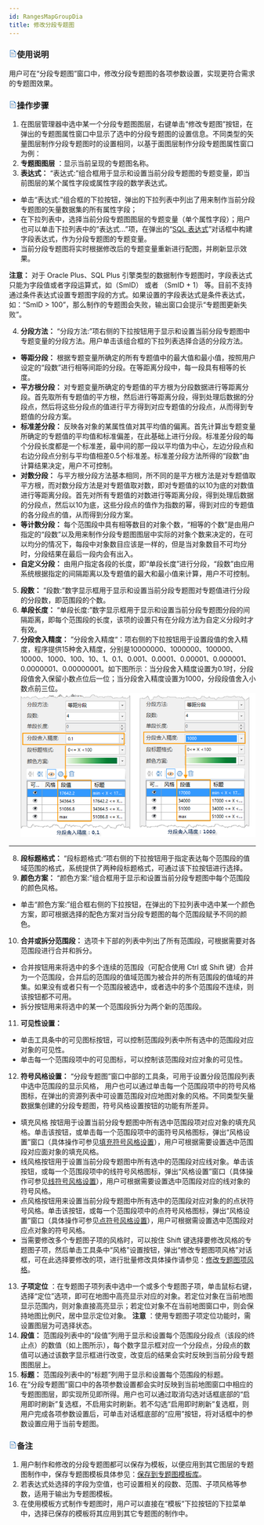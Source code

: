 ```yaml
---
id: RangesMapGroupDia
title: 修改分段专题图
---
```

### ![](../../img/read.gif)使用说明

用户可在“分段专题图”窗口中，修改分段专题图的各项参数设置，实现更符合需求的专题图效果。

### ![](../../img/read.gif)操作步骤

  1. 在图层管理器中选中某一个分段专题图图层，右键单击“修改专题图”按钮，在弹出的专题图属性窗口中显示了选中的分段专题图的设置信息。不同类型的矢量图层制作分段专题图时的设置相同，以基于面图层制作分段专题图属性窗口为例：
  2. **专题图图层** ：显示当前呈现的专题图名称。
  3. **表达式：** “表达式:”组合框用于显示和设置当前分段专题图的专题变量，即当前图层的某个属性字段或属性字段的数学表达式。
  * 单击“表达式:”组合框的下拉按钮，弹出的下拉列表中列出了用来制作当前分段专题图的矢量数据集的所有属性字段；
  * 在下拉列表中，选择当前分段专题图图层的专题变量（单个属性字段）；用户也可以单击下拉列表中的“表达式...”项，在弹出的“[SQL 表达式](../../Query/SQLQueryDia)”对话框中构建字段表达式，作为分段专题图的专题变量。
  * 当前分段专题图将实时根据修改后的专题变量重新进行配图，并刷新显示效果。

**注意：** 对于 Oracle Plus、SQL Plus 引擎类型的数据制作专题图时，字段表达式只能为字段值或者字段运算式，如（SmID） 或者
（SmID + 1） 等。目前不支持通过条件表达式设置专题图字段的方式。如果设置的字段表达式是条件表达式，如：“SmID >
100”，那么制作的专题图会失败，输出窗口会提示“专题图更新失败”。

  4. **分段方法：** “分段方法:”项右侧的下拉按钮用于显示和设置当前分段专题图中专题变量的分段方法。用户单击该组合框的下拉列表选择合适的分段方法。
  * **等距分段：** 根据专题变量所确定的所有专题值中的最大值和最小值，按照用户设定的“段数”进行相等间距的分段。在等距离分段中，每一段具有相等的长度。
  * **平方根分段：** 对专题变量所确定的专题值的平方根为分段数据进行等距离分段。首先取所有专题值的平方根，然后进行等距离分段，得到处理后数据的分段点，然后将这些分段点的值进行平方得到对应专题值的分段点，从而得到专题值的分段方案。
  * **标准差分段：** 反映各对象的某属性值对其平均值的偏离。首先计算出专题变量所确定的专题值的平均值和标准偏差，在此基础上进行分段。标准差分段的每个分段长度都是一个标准差，最中间的那一段以平均值为中心，左边分段点和右边分段点分别与平均值相差0.5个标准差。标准差分段方法所得的“段数”由计算结果决定，用户不可控制。
  * **对数分段：** 与平方根分段方法基本相同，所不同的是平方根方法是对专题值取平方根，而对数分段方法是对专题值取对数，即对专题值的以10为底的对数值进行等距离分段。首先对所有专题值的对数进行等距离分段，得到处理后数据的分段点，然后以10为底，这些分段点的值作为指数的幂，得到对应的专题值的各分段点的值，从而得到分段方案。
  * **等计数分段：** 每个范围段中具有相等数目的对象个数，“相等的个数”是由用户指定的“段数”以及用来制作分段专题图图层中实际的对象个数来决定的，在可以均分的情况下，每段中对象数目应该是一样的，但是当对象数目不可均分时，分段结果在最后一段内会有出入。
  * **自定义分段：** 由用户指定各段的长度，即“单段长度”进行分段，“段数”由应用系统根据指定的间隔距离以及专题值的最大和最小值来计算，用户不可控制。
  5. **段数：** “段数:”数字显示框用于显示和设置当前分段专题图对专题值进行分段的分段数，即范围段的个数。
  6. **单段长度：** “单段长度:”数字显示框用于显示和设置当前分段专题图分段的间隔距离，即每个范围段的长度，该项的设置只有在分段方法为自定义分段时才有效。
  7. **分段舍入精度：** ”分段舍入精度“：项右侧的下拉按钮用于设置段值的舍入精度，程序提供15种舍入精度，分别是10000000、1000000、100000、10000、1000、100、10、1、0.1、0.001、0.0001、0.00001、0.000001、0.0000001、0.00000001。如下图所示：当分段舍入精度设置为0.1时，分段段值舍入保留小数点位后一位；当分段舍入精度设置为1000，分段段值舍入小数点前三位。
![](img/RangesMapGroupPrecise.png)  
---  
  8. **段标题格式：** “段标题格式:”项右侧的下拉按钮用于指定表达每个范围段的值域范围的格式，系统提供了两种段标题格式，可通过该下拉按钮进行选择。
  9. **颜色方案：** “颜色方案:”组合框用于显示和设置当前分段专题图中每个范围段的颜色风格。
   * 单击“颜色方案:”组合框右侧的下拉按钮，在弹出的下拉列表中选中某一个颜色方案，即可根据选择的配色方案对当分段专题图的每个范围段赋予不同的颜色。
  10. **合并或拆分范围段：** 选项卡下部的列表中列出了所有范围段，可根据需要对各范围段进行合并和拆分。 
  * 合并按钮用来将选中的多个连续的范围段（可配合使用 Ctrl 或 Shift 键）合并为一个范围段，合并后的范围段的值域范围为被合并的所有范围段的值域的并集。如果没有或者只有一个范围段被选中，或者选中的多个范围段不连续，则该按钮都不可用。
  * 拆分按钮用来将选中的某一个范围段拆分为两个新的范围段。
  11.  **可见性设置：**
  * 单击工具条中的可见图标按钮，可以控制范围段列表中所有选中的范围段对应对象的可见性。
  * 单击每一个范围段项中的可见图标，可以控制该范围段对应对象的可见性。
  12. **符号风格设置：** “分段专题图”窗口中部的工具条，可用于设置分段范围段列表中选中范围段的显示风格， 用户也可以通过单击每一个范围段项中的符号风格图标，在弹出的资源列表中可设置范围段对应地图对象的风格。不同类型矢量数据集创建的分段专题图，符号风格设置按钮的功能有所差异。 
  * 填充风格 按钮用于设置当前分段专题图中所有选中范围段项对应对象的填充风格。单击该按钮，或单击每一个范围段项中的面符号风格图标，弹出“风格设置”窗口（具体操作可参见[填充符号风格设置](../../Visualization/LayerStyle/FillSymStyle)），用户可根据需要设置选中范围段对应面对象的填充风格。
  * 线风格按钮用于设置当前分段专题图中所有选中的范围段对应线对象。单击该按钮，或每一个范围段项中的线符号风格图标，弹出“风格设置”窗口（具体操作可参见[线符号风格设置](../../Visualization/LayerStyle/LineSymStyle)），用户可根据需要设置选中范围段对应的线对象的符号风格。 
  * 点风格按钮用来设置当前分段专题图中所有选中的范围段对应对象的的点状符号风格。单击该按钮，或每一个范围段项中的点符号风格图标，弹出“风格设置”窗口（具体操作可参见[点符号风格设置](../../Visualization/LayerStyle/PointSymStyle)），用户可根据需设置选中范围段对应点对象的符号风格。 
  * 当需要修改多个专题图子项的风格时，可以按住 Shift 键选择要修改风格的专题图子项，然后单击工具条中“风格”设置按钮，弹出“修改专题图项风格”对话框，可在此选择要修改的项，进行批量修改具体操作请参见：[修改专题图项风格](../ThematicStyle)。
  13. **子项定位** ：在专题图子项列表中选中一个或多个专题图子项，单击鼠标右键，选择“定位”选项，即可在地图中高亮显示对应的对象。若定位对象在当前地图显示范围内，则对象直接高亮显示；若定位对象不在当前地图窗口中，则会保持地图比例尺，居中显示定位对象。 **注意** ：使用专题图子项定位功能时，需设置图层为可选择状态。
  14. **段值：** 范围段列表中的“段值”列用于显示和设置每个范围段分段点（该段的终止点）的数值（如上图所示），每个数字显示框对应一个分段点，分段点的数值可以通过该数字显示框进行改变，改变后的结果会实时反映到当前分段专题图图层上。
  15. **标题：** 范围段列表中的“标题”列用于显示和设置每个范围段的标题。
  16. 在“分段专题图”窗口中的各项参数设置都会实时反映到当前地图窗口中相应的专题图图层，即实现所见即所得。用户也可以通过取消勾选对话框底部的“启用即时刷新”复选框，不启用实时刷新。若不勾选“启用即时刷新”复选框，则用户完成各项参数设置后，可单击对话框底部的“应用”按钮，将对话框中的参数设置应用于当前专题图。 

### ![](../../img/read.gif)备注

  1. 用户制作和修改的分段专题图都可以保存为模板，以便应用到其它图层的专题图制作中，保存专题图模板具体参见：[保存到专题图模板库](../Methods/DTv2_LoadStyleThemeTempl)。
  2. 若表达式处选择的字段为空值，也可设置相关的段数、范围、子项风格等参数，适用于输出为专题图模板。
  3. 在使用模板方式制作专题图时，用户可以直接在“模板”下拉按钮的下拉菜单中，选择已保存的模板将其应用到其它专题图的制作中。
